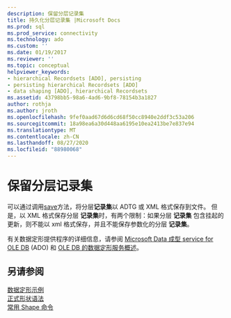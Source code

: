 ```yaml
---
description: 保留分层记录集
title: 持久化分层记录集 |Microsoft Docs
ms.prod: sql
ms.prod_service: connectivity
ms.technology: ado
ms.custom: ''
ms.date: 01/19/2017
ms.reviewer: ''
ms.topic: conceptual
helpviewer_keywords:
- hierarchical Recordsets [ADO], persisting
- persisting hierarchical Recordsets [ADO]
- data shaping [ADO], hierarchical Recordsets
ms.assetid: 43798bb5-98a6-4ad6-9bf8-78154b3a1827
author: rothja
ms.author: jroth
ms.openlocfilehash: 9fef0aad67d6d6cd68f50cc8940e2ddf3c53a206
ms.sourcegitcommit: 18a98ea6a30d448aa6195e10ea2413be7e837e94
ms.translationtype: MT
ms.contentlocale: zh-CN
ms.lasthandoff: 08/27/2020
ms.locfileid: "88980068"
---
```

# <a name="persisting-hierarchical-recordsets"></a>保留分层记录集
可以通过调用[save](../../../ado/reference/ado-api/save-method.md)方法，将分层**记录集**以 ADTG 或 XML 格式保存到文件。 但是，以 XML 格式保存分层 **记录集**时，有两个限制：如果分层 **记录集** 包含挂起的更新，则不能以 xml 格式保存，并且不能保存参数化的分层 **记录集**。  
  
 有关数据定形提供程序的详细信息，请参阅 [Microsoft Data 成型 service for OLE DB](../../../ado/guide/appendixes/microsoft-data-shaping-service-for-ole-db-ado-service-provider.md) (ADO) 和 [OLE DB 的数据定形服务概述](https://msdn.microsoft.com/9f51e471-8e85-448e-9fb8-b64bbf767bf3)。  
  
## <a name="see-also"></a>另请参阅  
 [数据定形示例](../../../ado/guide/data/data-shaping-example.md)   
 [正式形状语法](../../../ado/guide/data/formal-shape-grammar.md)   
 [常用 Shape 命令](../../../ado/guide/data/shape-commands-in-general.md)

